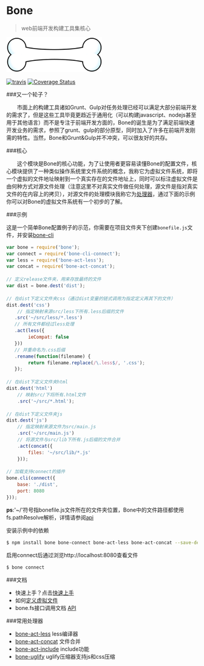 # Bone 
> web前端开发构建工具集核心

<img src="/bone.png" alt="bone" width="50%"/>

[![travis](https://api.travis-ci.org/wyicwx/bone.png)](https://travis-ci.org/wyicwx/bone) [![Coverage Status](https://coveralls.io/repos/wyicwx/bone/badge.png?branch=master)](https://coveralls.io/r/wyicwx/bone?branch=master)

###又一个轮子？

　　市面上的构建工具诸如Grunt、Gulp对任务处理已经可以满足大部分前端开发的需求了，但是这些工具毕竟更趋近于通用化（可以构建javascript、nodejs甚至用于其他语言）而不是专注于前端开发方面的，Bone的诞生是为了满足前端快速开发业务的需求，参照了grunt、gulp的部分原型，同时加入了许多在前端开发刚需的特性。当然，Bone和Grunt&Gulp并不冲突，可以很友好的共存。

###核心

　　这个模块是Bone的核心功能，为了让使用者更容易读懂Bone的配置文件，核心模块提供了一种类似操作系统里文件系统的概念，我称它为虚拟文件系统，即将一个虚拟的文件地址映射到一个真实存在的文件地址上，同时可以标注虚拟文件是由何种方式对源文件处理（注意这里不对真实文件做任何处理，源文件是指对真实文件的在内容上的拷贝），对源文件的处理模块我称它为[处理器](https://github.com/wyicwx/bone/blob/master/docs/plugin.md)，通过下面的示例你可以对Bone的虚拟文件系统有一个初步的了解。

###示例

这是一个简单Bone配置例子的示范，你需要在项目文件夹下创建`bonefile.js`文件，并安装[bone-cli](https://github.com/wyicwx/bone-cli)

```js
var bone = require('bone');
var connect = require('bone-cli-connect');
var less = require('bone-act-less');
var concat = require('bone-act-concat');

// 定义release文件夹，用来存放最终的文件
var dist = bone.dest('dist');

// 在dist下定义文件夹css（通过dist变量的链式调用为指定定义再其下的文件）
dist.dest('css')
	// 指定映射来源src/less下所有.less后缀的文件
   .src('~/src/less/*.less')
   // 所有文件都经过less处理
   .act(less({
   		ieCompat: false
   }))
   // 并重命名为.css后缀
   .rename(function(filename) {
		return filename.replace(/\.less$/, '.css');
   });

// 在dist下定义文件夹html
dist.dest('html')
	// 映射src/下将所有.html文件
	.src('~/src/*.html');

// 在dist下定义文件夹js
dist.dest('js')
	// 指定映射来源文件为src/main.js
	.src('~/src/main.js')
	// 将源文件与src/lib下所有.js后缀的文件合并
	.act(concat({
		files: '~/src/lib/*.js'
	}));

// 加载支持connect的插件
bone.cli(connect({
	base: './dist',
	port: 8080
}));
```

**ps**:'~/'符号指bonefile.js文件所在的文件夹位置，Bone中的文件路径都使用fs.pathResolve解析，详情请参阅[api](https://github.com/wyicwx/bone/blob/master/docs/api.md#pathresolvefilepath-dir)

安装示例中的依赖
```sh
$ npm install bone bone-connect bone-act-less bone-act-concat --save-dev
```

启用connect后通过浏览http://localhost:8080查看文件
```sh
$ bone connect
```

###文档

+ 快速上手？点击[快速上手](https://github.com/wyicwx/bone/blob/master/docs/getting-started.md)
+ 如何[定义虚拟文件](https://github.com/wyicwx/bone/blob/master/docs/file.md)
+ bone.fs接口调用文档 [API](https://github.com/wyicwx/bone/blob/master/docs/api.md)

###常用处理器

+ [bone-act-less](https://github.com/wyicwx/bone-less) less编译器
+ [bone-act-concat](https://github.com/wyicwx/bone-concat) 文件合并
+ [bone-act-include](https://github.com/wyicwx/bone-include) include功能
+ [bone-uglify](https://github.com/wyicwx/bone-uglify) uglify压缩器支持js和css压缩
